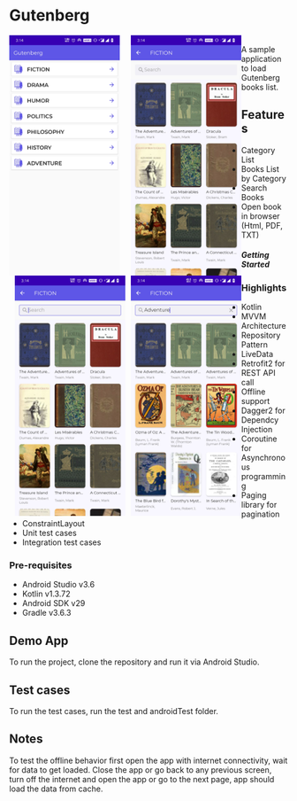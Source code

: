 # Gutenberg

<img src="screens/img1.jpg" style="float: left; margin-right: 10px;" width="200"/>       <img src="screens/img2.jpg" style="float: left; margin-left: 10px;" width="200"/> <img src="screens/img3.jpg" style="float: left; margin-left: 10px;" width="200"/> <img src="screens/img4.jpg" style="float: left; margin-left: 10px;" width="200"/></br>A sample application to load Gutenberg books list.
## Features
  + Category List
  + Books List by Category
  + Search Books
  + Open book in browser (Html, PDF, TXT)

##### Getting Started
### Highlights
  + Kotlin
  + MVVM Architecture 
  + Repository Pattern
  + LiveData
  + Retrofit2 for REST API call
  + Offline support
  + Dagger2 for Dependcy Injection
  + Coroutine for Asynchronous programming
  + Paging library for pagination
  + ConstraintLayout
  + Unit test cases 
  + Integration test cases
### Pre-requisites
  + Android Studio v3.6
  + Kotlin v1.3.72
  + Android SDK v29
  + Gradle v3.6.3


## Demo App
To run the project, clone the repository and run it via Android Studio.

## Test cases
To run the test cases, run the test and androidTest folder.

## Notes
To test the offline behavior first open the app with internet connectivity, wait for data to get loaded. Close the app or go back to any previous screen, turn off the internet and open the app or go to the next page, app should load the data from cache.



